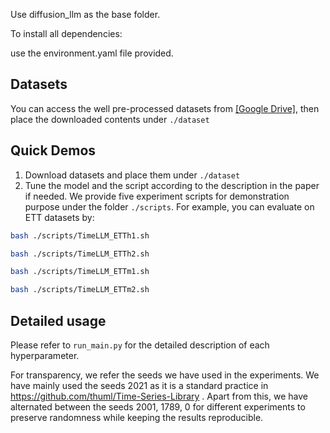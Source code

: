 Use diffusion_llm as the base folder.

To install all dependencies:

use the environment.yaml file provided.

## Datasets
You can access the well pre-processed datasets from [[Google Drive]](https://drive.google.com/file/d/1NF7VEefXCmXuWNbnNe858WvQAkJ_7wuP/view?usp=sharing), then place the downloaded contents under `./dataset`

## Quick Demos
1. Download datasets and place them under `./dataset`
2. Tune the model and the script according to the description in the paper if needed. We provide five experiment scripts for demonstration purpose under the folder `./scripts`. For example, you can evaluate on ETT datasets by:

```bash
bash ./scripts/TimeLLM_ETTh1.sh 
```
```bash
bash ./scripts/TimeLLM_ETTh2.sh 
```
```bash
bash ./scripts/TimeLLM_ETTm1.sh 
```
```bash
bash ./scripts/TimeLLM_ETTm2.sh
```

## Detailed usage

Please refer to ```run_main.py``` for the detailed description of each hyperparameter.

For transparency, we refer the seeds we have used in the experiments. We have mainly used the seeds 2021 as it is a standard practice in https://github.com/thuml/Time-Series-Library . Apart from this, we have alternated between the seeds 2001, 1789, 0 for different experiments to preserve randomness while keeping the results reproducible. 

